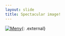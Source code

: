 ```yaml
---
layout: slide
title: Spectacular image!
---
```


[![Meny](http://s3.amazonaws.com/hakim-static/portfolio/images/meny.png)](http://lab.hakim.se/meny/){: .external}
